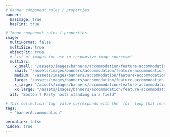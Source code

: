 ```yaml
---
# Banner component rules / properties
banner:
  hasImage: true
  hasTint: true

# Image component rules / properties
image:
  multiFormat: false
  multiSize: true
  objectFit: true
  # List of images for use in responsive image sourceset
  multiSrc:
    x_small: "/assets/images/banners/accommodation/feature-accommodation-bg-01--xsmall.jpg"
    small: "/assets/images/banners/accommodation/feature-accommodation-bg-01--small.jpg"
    medium: "/assets/images/banners/accommodation/feature-accommodation-bg-01--medium.jpg"
    large: "/assets/images/banners/accommodation/feature-accommodation-bg-01--large.jpg"
    x_large: "/assets/images/banners/accommodation/feature-accommodation-bg-01--xlarge.jpg"
    xx_large: "/assets/images/banners/accommodation/feature-accommodation-bg-01--xxlarge.jpg"
  alt: "Boston T Party hosts standing in a field"

# This collection `tag` value corresponds with the `for` loop that renders this content
tags:
  - "bannerAccommodation"

permalink: false
hidden: true
---
```

